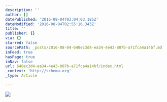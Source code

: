 ```yaml
---
description: ''
author: []
datePublished: '2016-08-04T03:04:03.185Z'
dateModified: '2016-08-04T02:55:16.343Z'
title: ''
publisher: {}
via: {}
starred: false
sourcePath: _posts/2016-08-04-640ec3d4-ea34-4e43-807b-a71fca4a14bf.md
inFeed: true
hasPage: true
inNav: false
url: 640ec3d4-ea34-4e43-807b-a71fca4a14bf/index.html
_context: 'http://schema.org'
_type: Article

---
```

![](https://the-grid-user-content.s3-us-west-2.amazonaws.com/61879434-9994-442b-9fda-1b32d24b42ed.png)